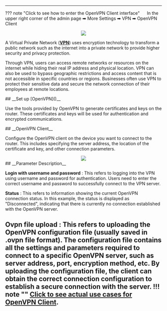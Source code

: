 <!--<style>
    .text {
        font-size: 21px; 
    }
</style>
-->
---
??? note "Click to see how to enter the OpenVPN Client interface"
	<img src="/images/weizhi01.png" width="15" height="15">&nbsp;In the upper right corner of the admin page ➡ More Settings ➡ VPN ➡ OpenVPN Client
	<div style="text-align: center;">
		<img class="boxshadow" src="/images/openvpn00.png">
	</div>

A Virtual Private Network (__[VPN]()__) uses encryption technology to transform a public network such as the internet into a private network to provide higher security and privacy protection. 

<p class="text">
Through VPN, users can access remote networks or resources on the internet while hiding their real IP address and physical location. VPN can also be used to bypass geographic restrictions and access content that is not accessible in specific countries or regions. Businesses often use VPN to protect their sensitive data and secure the network connection of their employees at remote locations.
</p>
## __Set up [OpenVPN]()__
<p class="text">
Use the tools provided by OpenVPN to generate certificates and keys on the router. These certificates and keys will be used for authentication and encrypted communications.
</p>
## __OpenVPN Client__
<p class="text">
Configure the OpenVPN client on the device you want to connect to the router. This includes specifying the server address, the location of the certificate and key, and other connection parameters.
</p>

<div style="text-align: center;">
    <img class="boxshadow" src="/images/openvpn01.png">
</div>
## __Parameter Description__

__Login with username and password__ : This refers to logging into the VPN using username and password for authentication. Users need to enter the correct username and password to successfully connect to the VPN server.

__Status__ : This refers to information showing the current OpenVPN connection status. In this example, the status is displayed as "Disconnected", indicating that there is currently no connection established with the OpenVPN server.

__Ovpn file upload__ : This refers to uploading the OpenVPN configuration file (usually saved in .ovpn file format). The configuration file contains all the settings and parameters required to connect to a specific OpenVPN server, such as server address, port, encryption method, etc. By uploading the configuration file, the client can obtain the correct connection configuration to establish a secure connection with the server.
!!! note ""
	__[Click to see actual use cases for OpenVPN Client](/FAQ/how_to_steup_OpenVPN_Client/)__.
---

